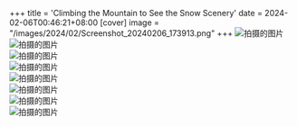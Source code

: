 +++
title = 'Climbing the Mountain to See the Snow Scenery'
date = 2024-02-06T00:46:21+08:00
[cover]
image = "/images/2024/02/Screenshot_20240206_173913.png"
+++
![拍摄的图片](/images/2024/02/PXL_20240205_160629388.MV.jpg "拍摄于 2024-02-05 16:06 ")  
![拍摄的图片](/images/2024/02/IMG_20240205_160818.jpg "拍摄于 2024-02-05 16:08 ")  
![拍摄的图片](/images/2024/02/PXL_20240205_165827430.jpg "拍摄于 2024-02-05 16:58 ")  
![拍摄的图片](/images/2024/02/PXL_20240205_170504143.MV.jpg "拍摄于 2024-02-05 17:05 ")  
![拍摄的图片](/images/2024/02/IMG_20240205_172001.jpg "拍摄于 2024-02-05 17:20 ")  
![拍摄的图片](/images/2024/02/IMG_20240205_174704.jpg "拍摄于 2024-02-05 17:47 ")  
![拍摄的图片](/images/2024/02/photo_2024-02-06_17-44-40.jpg "拍摄于 2024-02-05 17:47 ")  
![拍摄的图片](/images/2024/02/photo_2024-02-06_17-44-39.jpg "拍摄于 2024-02-05 17:48 ")